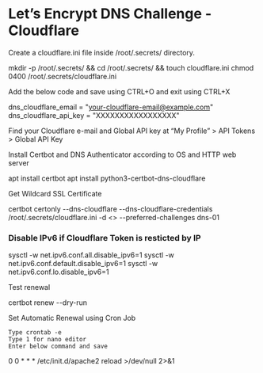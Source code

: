 # Let’s Encrypt DNS Challenge - Cloudflare

Create a cloudflare.ini file inside /root/.secrets/ directory.

mkdir -p /root/.secrets/ && cd /root/.secrets/ && touch cloudflare.ini
chmod 0400 /root/.secrets/cloudflare.ini

Add the below code and save using CTRL+O and exit using CTRL+X

dns_cloudflare_email = "your-cloudflare-email@example.com"
dns_cloudflare_api_key = "XXXXXXXXXXXXXXXXX"

Find your Cloudflare e-mail and Global API key at “My Profile” > API Tokens > Global API Key

Install Certbot and DNS Authenticator according to OS and HTTP web server

apt install certbot
apt install python3-certbot-dns-cloudflare

Get Wildcard SSL Certificate

certbot certonly --dns-cloudflare --dns-cloudflare-credentials /root/.secrets/cloudflare.ini -d <<FQDN>> --preferred-challenges dns-01

### Disable IPv6 if Cloudflare Token is resticted by IP
sysctl -w net.ipv6.conf.all.disable_ipv6=1
sysctl -w net.ipv6.conf.default.disable_ipv6=1
sysctl -w net.ipv6.conf.lo.disable_ipv6=1

Test renewal

certbot renew --dry-run

Set Automatic Renewal using Cron Job

    Type crontab -e
    Type 1 for nano editor
    Enter below command and save

0 0 * * *  /etc/init.d/apache2 reload >/dev/null 2>&1


